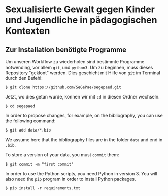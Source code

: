 # Sexualisierte Gewalt gegen Kinder und Jugendliche in pädagogischen Kontexten

## Zur Installation benötigte Programme

Um unseren Workflow zu wiederholen sind bestimmte Programme notwending, vor allem `git`, und `python3`. 
Um zu beginnen, muss dieses Repository "geklont" werden. Dies geschieht mit Hilfe von `git` im Terminal durch den Befehl:

```shell
$ git clone https://github.com/SeGePae/segepaed.git
```

Jetzt, wo dies getan wurde, können wir mit `cd` in diesen Ordner wechseln.

```shell
$ cd segepaed
```

In order to propose changes, for example, on the bibliography, you can use the following command:

```shell
$ git add data/*.bib
```
We assume here that the bibliography files are in the folder `data` and end in `.bib`.

To store a version of your data, you must `commit` them:

```shell
$ git commit -m "first commit"
```

In order to use the Python scripts, you need Python in version 3. You will also need the `pip` program in order to install Python packages.

```shell
$ pip install -r requirements.txt
```
